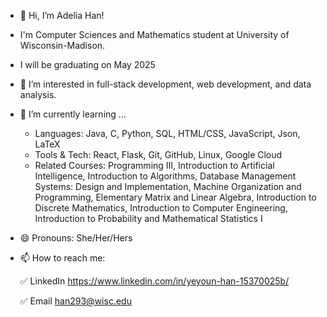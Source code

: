 - 👋 Hi, I’m Adelia Han!
- I'm Computer Sciences and Mathematics student at University of Wisconsin-Madison.
- I will be graduating on May 2025
- 👀 I’m interested in full-stack development, web development, and data analysis.
- 🌱 I’m currently learning ...
	- Languages: Java, C, Python, SQL, HTML/CSS, JavaScript, Json, LaTeX
	- Tools & Tech: React, Flask, Git, GitHub, Linux, Google Cloud
	- Related Courses: Programming III, Introduction to Artificial Intelligence, Introduction to Algorithms, Database Management Systems: Design and Implementation, Machine Organization and Programming, Elementary Matrix and Linear Algebra, Introduction to Discrete Mathematics, Introduction to Computer Engineering, Introduction to Probability and Mathematical Statistics I
- 😄 Pronouns: She/Her/Hers
- 📫 How to reach me:
  
  ✅ LinkedIn  https://www.linkedin.com/in/yeyoun-han-15370025b/
  
  ✅ Email han293@wisc.edu

<!---
HanYeyoung/HanYeyoung is a ✨ special ✨ repository because its `README.md` (this file) appears on your GitHub profile.
You can click the Preview link to take a look at your changes.
--->
